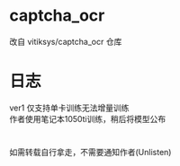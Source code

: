# captcha_ocr
改自 vitiksys/captcha_ocr 仓库

# 日志
ver1 仅支持单卡训练无法增量训练<br>
作者使用笔记本1050ti训练，稍后将模型公布

#
如需转载自行拿走，不需要通知作者(Unlisten)
